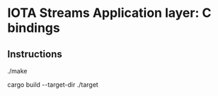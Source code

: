 # IOTA Streams Application layer: C bindings

## Instructions

./make

cargo build --target-dir ./target